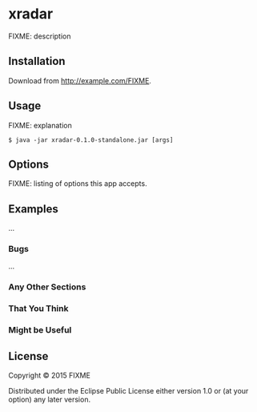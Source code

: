 # xradar

FIXME: description

## Installation

Download from http://example.com/FIXME.

## Usage

FIXME: explanation

    $ java -jar xradar-0.1.0-standalone.jar [args]

## Options

FIXME: listing of options this app accepts.

## Examples

...

### Bugs

...

### Any Other Sections
### That You Think
### Might be Useful

## License

Copyright © 2015 FIXME

Distributed under the Eclipse Public License either version 1.0 or (at
your option) any later version.
